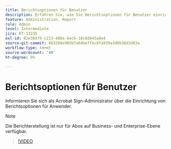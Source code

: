 ```yaml
---
title: Berichtsoptionen für Benutzer
description: Erfahren Sie, wie Sie Berichtsoptionen für Benutzer einrichten.
feature: Administration, Report
role: Admin
level: Intermediate
jira: KT-13235
exl-id: 82e3b476-c213-488e-becb-18c6d645a8e4
source-git-commit: 063268e985b7a64beffec8fa939a3d8b38d3d03a
workflow-type: tm+mt
source-wordcount: '40'
ht-degree: 0%

---
```


# Berichtsoptionen für Benutzer

Informieren Sie sich als Acrobat Sign-Administrator über die Einrichtung von Berichtsoptionen für Anwender.

>[!NOTE]
>
>Die Berichterstellung ist nur für Abos auf Business- und Enterprise-Ebene verfügbar.

>[!VIDEO](https://video.tv.adobe.com/v/3419303?quality=12&learn=on&hidetitle=true)
